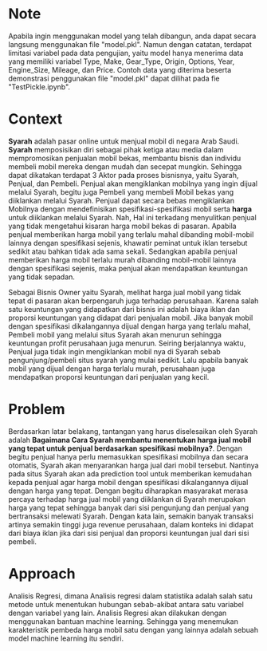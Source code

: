 
# Note

Apabila ingin menggunakan model yang telah dibangun, anda dapat secara langsung menggunakan file "model.pkl". Namun dengan catatan, terdapat limitasi variabel pada data pengujian, yaitu model hanya menerima data yang memiliki variabel Type, Make, Gear_Type, Origin, Options, Year, Engine_Size, Mileage, dan Price. Contoh data yang diterima beserta demonstrasi penggunakan file "model.pkl" dapat dilihat pada fie "TestPickle.ipynb".


# Context

<b>Syarah</b> adalah pasar online untuk menjual mobil di negara Arab Saudi. <b>Syarah</b> memposisikan diri sebagai pihak ketiga atau media dalam mempromosikan penjualan mobil bekas, membantu bisnis dan individu membeli mobil mereka dengan mudah dan secepat mungkin. Sehingga dapat dikatakan terdapat 3 Aktor pada proses bisnisnya, yaitu Syarah, Penjual, dan Pembeli. Penjual akan mengiklankan mobilnya yang ingin dijual melalui Syarah, begitu juga Pembeli yang membeli Mobil bekas yang diiklankan melalui Syarah. Penjual dapat secara bebas mengiklankan Mobilnya dengan mendefinisikan spesifikasi-spesifikasi mobil serta <b> harga</b> untuk diiklankan melalui Syarah. Nah, Hal ini terkadang menyulitkan penjual yang tidak mengetahui kisaran harga mobil bekas di pasaran. Apabila penjual memberikan harga mobil yang terlalu mahal dibanding mobil-mobil lainnya dengan spesifikasi sejenis, khawatir peminat untuk iklan tersebut sedikit atau bahkan tidak ada sama sekali. Sedangkan apabila penjual memberikan harga mobil terlalu murah dibanding mobil-mobil lainnya dengan spesifikasi sejenis, maka penjual akan mendapatkan keuntungan yang tidak sepadan. 

Sebagai Bisnis Owner yaitu Syarah, melihat harga jual mobil yang tidak tepat di pasaran akan berpengaruh juga terhadap perusahaan. Karena salah satu keuntungan yang didapatkan dari bisnis ini adalah biaya iklan dan proporsi keuntungan yang didapat dari penjualan mobil. Jika banyak mobil dengan spesifikasi dikalangannya dijual dengan harga yang terlalu mahal, Pembeli mobil yang melalui situs Syarah akan menurun sehingga keuntungan profit perusahaan juga menurun. Seiring berjalannya waktu, Penjual juga tidak ingin mengiklankan mobil nya di Syarah sebab pengunjung/pembeli situs syarah yang mulai sedikit. Lalu apabila banyak mobil yang dijual dengan harga terlalu murah, perusahaan juga mendapatkan proporsi keuntungan dari penjualan yang kecil.

# Problem

Berdasarkan latar belakang, tantangan yang harus diselesaikan oleh Syarah adalah <b>Bagaimana Cara Syarah membantu menentukan harga jual mobil yang tepat untuk penjual berdasarkan spesifikasi mobilnya?</b>. Dengan begitu penjual hanya perlu memasukkan spesifikasi mobilnya dan secara otomatis, Syarah akan menyarankan harga jual dari mobil tersebut. Nantinya pada  situs Syarah akan ada prediction tool untuk memberikan kemudahan kepada penjual agar harga mobil dengan spesifikasi dikalangannya dijual dengan harga yang tepat. Dengan begitu diharapkan masyarakat merasa percaya terhadap harga jual mobil yang diiklankan di Syarah merupakan harga yang tepat sehingga banyak dari sisi pengunjung dan penjual yang bertransaksi melewati Syarah. Dengan kata lain, semakin banyak transaksi artinya semakin tinggi juga revenue perusahaan, dalam konteks ini didapat dari biaya iklan jika dari sisi penjual dan proporsi keuntungan jual dari sisi pembeli.

# Approach

Analisis Regresi, dimana Analisis regresi dalam statistika adalah salah satu metode untuk menentukan hubungan sebab-akibat antara satu variabel dengan variabel yang lain. Analisis Regresi akan dilakukan dengan menggunakan bantuan machine learning. Sehingga yang menemukan karakteristik pembeda harga mobil satu dengan yang lainnya adalah sebuah model machine learning itu sendiri.



